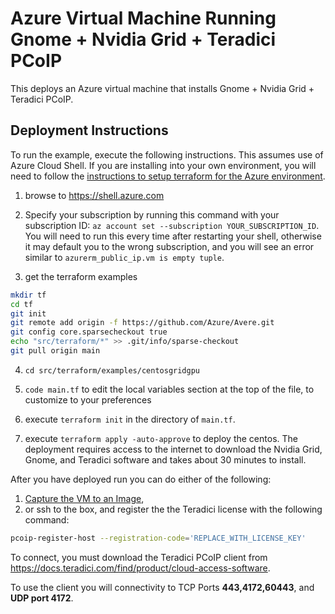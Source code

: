 # Azure Virtual Machine Running Gnome + Nvidia Grid + Teradici PCoIP

This deploys an Azure virtual machine that installs Gnome + Nvidia Grid + Teradici PCoIP.

## Deployment Instructions

To run the example, execute the following instructions.  This assumes use of Azure Cloud Shell.  If you are installing into your own environment, you will need to follow the [instructions to setup terraform for the Azure environment](https://docs.microsoft.com/en-us/azure/terraform/terraform-install-configure).

1. browse to https://shell.azure.com

2. Specify your subscription by running this command with your subscription ID:  ```az account set --subscription YOUR_SUBSCRIPTION_ID```.  You will need to run this every time after restarting your shell, otherwise it may default you to the wrong subscription, and you will see an error similar to `azurerm_public_ip.vm is empty tuple`.

3. get the terraform examples
```bash
mkdir tf
cd tf
git init
git remote add origin -f https://github.com/Azure/Avere.git
git config core.sparsecheckout true
echo "src/terraform/*" >> .git/info/sparse-checkout
git pull origin main
```

4. `cd src/terraform/examples/centosgridgpu`

7. `code main.tf` to edit the local variables section at the top of the file, to customize to your preferences

8. execute `terraform init` in the directory of `main.tf`.

9. execute `terraform apply -auto-approve` to deploy the centos. The deployment requires access to the internet to download the Nvidia Grid, Gnome, and Teradici software and takes about 30 minutes to install.

After you have deployed run you can do either of the following:
1. [Capture the VM to an Image](../centos#next-steps-image-capture), 
2. or ssh to the box, and register the the Teradici license with the following command: 

```bash
pcoip-register-host --registration-code='REPLACE_WITH_LICENSE_KEY'
```

To connect, you must download the Teradici PCoIP client from https://docs.teradici.com/find/product/cloud-access-software.

To use the client you will connectivity to TCP Ports **443,4172,60443**, and **UDP port 4172**.